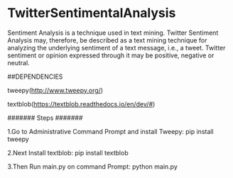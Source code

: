# TwitterSentimentalAnalysis
Sentiment Analysis is a technique used in text mining. Twitter Sentiment Analysis may, therefore, be described as a text mining technique for analyzing the underlying sentiment of a text message, i.e., a tweet. Twitter sentiment or opinion expressed through it may be positive, negative or neutral.

##DEPENDENCIES


tweepy(http://www.tweepy.org/)

textblob(https://textblob.readthedocs.io/en/dev/#)

#######	Steps  #######


1.Go to Administrative Command Prompt and install Tweepy:
		pip install tweepy


2.Next Install textblob:
 		pip install textblob


3.Then Run main.py on command Prompt:
		python main.py
			
